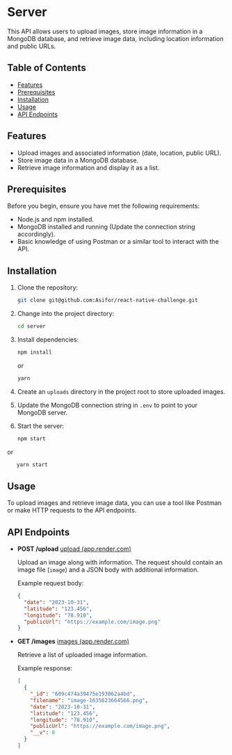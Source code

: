 # Server

This API allows users to upload images, store image information in a MongoDB database, and retrieve image data, including location information and public URLs.

## Table of Contents

- [Features](#features)
- [Prerequisites](#prerequisites)
- [Installation](#installation)
- [Usage](#usage)
- [API Endpoints](#api-endpoints)

## Features

- Upload images and associated information (date, location, public URL).
- Store image data in a MongoDB database.
- Retrieve image information and display it as a list.

## Prerequisites

Before you begin, ensure you have met the following requirements:

- Node.js and npm installed.
- MongoDB installed and running (Update the connection string accordingly).
- Basic knowledge of using Postman or a similar tool to interact with the API.

## Installation

1. Clone the repository:

   ```bash
   git clone git@github.com:Asifor/react-native-challenge.git
   ```

2. Change into the project directory:

   ```bash
   cd server
   ```

3. Install dependencies:

   ```bash
   npm install
   ```

   or

   ```bash
   yarn
   ```

4. Create an `uploads` directory in the project root to store uploaded images.

5. Update the MongoDB connection string in `.env` to point to your MongoDB server.

6. Start the server:

   ```bash
   npm start
   ```

or

```bash
   yarn start
   ```

## Usage

To upload images and retrieve image data, you can use a tool like Postman or make HTTP requests to the API endpoints.


## API Endpoints

- **POST /upload**
   [upload (app.render.com)](https://coding-challenge-map-server.onrender.com/upload)

  Upload an image along with information. The request should contain an image file (`image`) and a JSON body with additional information.

  Example request body:

  ```json
  {
    "date": "2023-10-31",
    "latitude": "123.456",
    "longitude": "78.910",
    "publicUrl": "https://example.com/image.png"
  }
  ```

- **GET /images**
   [images (app.render.com)](https://coding-challenge-map-server.onrender.com/images)

  Retrieve a list of uploaded image information.

  Example response:

  ```json
  [
    {
      "_id": "609c474a39475e193062a4bd",
      "filename": "image-1635623664566.png",
      "date": "2023-10-31",
      "latitude": "123.456",
      "longitude": "78.910",
      "publicUrl": "https://example.com/image.png",
      "__v": 0
    }
  ]
  ```